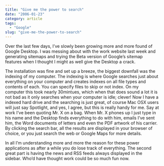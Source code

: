```yaml
---
title: "Give me the power to search"
date: "2006-01-23"
category: article
tags:
  - "Google"
slug: "give-me-the-power-to-search"
---
```


Over the last few days, I’ve slowly been growing more and more found of Google Desktop. I was messing about with the work website last week and generating sitemaps and trying the Beta version of Google’s sitemap features when I thought I might as well give the Desktop a crack.

The installation was fine and set up a breeze, the biggest downfall was the indexing of my computer. The indexing is where Google searches just about everything on your computer and creates indexes on all file types and contents of each. You can specify files to skip or not index. On my computer this took nearly 30mintues, which when that does sound a lot it is not bad as it only searches when your computer is idle; clever!
Now I have a indexed hard drive and the searching is just great, of course Mac OSX users will just say Spotlight, and yes, I agree, but this is really handy for me. Say at work I’ve been quoting Mr. X on a bag. When Mr. X phones up I just type in his name and the Desktop finds everything to do with him, emails I’ve sent him, the Word documents of letters and even the PDF artwork of his carrier. By clicking the search bar, all the results are displayed in your browser of choice, or you just search the web or Google Maps for more details.

In all I’m understanding more and more the reason for these power applications as after a while you do lose track of everything. The second great part is having the news and RSS feeds always displayed in the sidebar. Who’d have thought work could be so much fun now.
